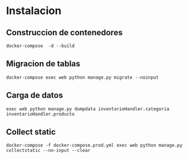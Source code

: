 # Instalacion

## Construccion de contenedores

```
docker-compose  -d --build
```
## Migracion de tablas

```
docker-compose exec web python manage.py migrate --noinput
```
## Carga de datos
```
exec web python manage.py dumpdata inventarioHandler.categoria inventarioHandler.producto
```


## Collect static

```
docker-compose -f docker-compose.prod.yml exec web python manage.py collectstatic --no-input --clear
```
